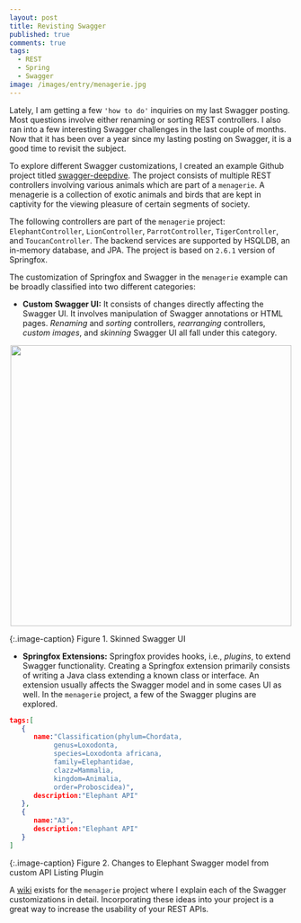 ```yaml
---
layout: post
title: Revisting Swagger
published: true
comments: true
tags:
  - REST
  - Spring
  - Swagger
image: /images/entry/menagerie.jpg
---
```


Lately, I am getting a few `'how to do'` inquiries on my last Swagger posting. Most questions involve either renaming or sorting REST controllers. I also ran into a few interesting Swagger challenges in the last couple of months. Now that it has been over a year since my lasting posting on Swagger, it is a good time to revisit the subject.

To explore different Swagger customizations, I created an example Github project titled [swagger-deepdive](https://indrabasak.github.io/swagger-deepdive/). The project consists of multiple REST controllers involving various animals which are part of a `menagerie`. A menagerie is a collection of exotic animals and birds that are kept in captivity for the viewing pleasure of certain segments of society.

The following controllers are part of the `menagerie` project: `ElephantController`, `LionController`, `ParrotController`, `TigerController`, and `ToucanController`. The backend services are supported by HSQLDB, an in-memory database, and JPA. The project is based on `2.6.1` version of Springfox. 

The customization of Springfox and Swagger in the `menagerie` example can be broadly classified into two different categories:

* **Custom Swagger UI:** It consists of changes directly affecting the Swagger UI. It involves manipulation of Swagger annotations or HTML pages. _Renaming_ and _sorting_ controllers, _rearranging_ controllers, _custom images_, and _skinning_ Swagger UI all fall under this category.
 
 <center>
    <img src="https://github.com/indrabasak/swagger-deepdive/wiki/img/skinned-swagger-feeling-blue.png" width="500">
 </center>
  
  {:.image-caption}
  Figure 1. Skinned Swagger UI
  
* **Springfox Extensions:** Springfox provides hooks, i.e., _plugins_, to extend Swagger functionality. Creating a Springfox extension primarily consists of writing a Java class extending a known class or interface. An extension usually affects the Swagger model and in some cases UI as well. In the `menagerie` project, a few of the Swagger plugins are explored. 

```json
tags:[  
   {  
      name:"Classification(phylum=Chordata, 
           genus=Loxodonta,
           species=Loxodonta africana,
           family=Elephantidae, 
           clazz=Mammalia, 
           kingdom=Animalia, 
           order=Proboscidea)",
      description:"Elephant API"
   },
   {  
      name:"A3",
      description:"Elephant API"
   }
]
```

{:.image-caption}
  Figure 2. Changes to Elephant Swagger model from custom API Listing Plugin
  
A [wiki](https://github.com/indrabasak/swagger-deepdive/wiki) exists for the `menagerie` project where I explain each of the Swagger customizations in detail. Incorporating these ideas into your project is a great way to increase the usability of your REST APIs. 






